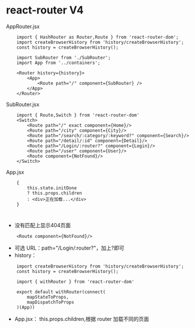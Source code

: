 # react-router V4

AppRouter.jsx

```
    import { HashRouter as Router,Route } from 'react-router-dom';
    import createBrowserHistory from 'history/createBrowserHistory';
    const history = createBrowserHistory();

    import SubRouter from './SubRouter';
    import App from '../containers';

    <Router history={history}>
        <App>
            <Route path="/" component={SubRouter} />
        </App>
    </Router>

```

SubRouter.jsx

```
    import { Route,Switch } from 'react-router-dom'
    <Switch>
        <Route path="/" exact component={Home}/>
        <Route path="/city" component={City}/>
        <Route path="/search/:category/:keyword?" component={Search}/>
        <Route path="/detail/:id" component={Detail}/>
        <Route path="/Login/:router?" component={Login}/>
        <Route path="/user" component={User}/>
        <Route component={NotFound}/>
    </Switch>
```

App.jsx

```
    {
        this.state.initDone
        ? this.props.children
        : <div>正在加载...</div>
    }
```
# 
* 没有匹配上显示404页面

```
    <Route component={NotFound}/>
```

* 可选 URL：path="/Login/:router?"，加上?即可
* history：

```
    import createBrowserHistory from 'history/createBrowserHistory';
    const history = createBrowserHistory();
```
```
    import { withRouter } from 'react-router-dom'

    export default withRouter(connect(
        mapStateToProps,
        mapDispatchToProps
    )(App))
```

* App.jsx： this.props.children,根据 router 加载不同的页面